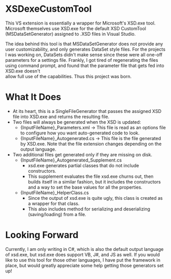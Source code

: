 # XSDexeCustomTool
This VS extension is essentially a wrapper for Microsoft's XSD.exe tool.
Microsoft themselves use XSD.exe for the default XSD CustomTool (MSDataSetGenerator) assigned to .XSD files in Visual Studio.

The idea behind  this tool is that MSDataSetGenerator does not provide any user customizability, and only generates DataSet style files.
For the projects I was working on, DataSets didn't make sense since these were all one-off parameters for a settings file. 
Frankly, I got tired of regenerating the files using command prompt, and found that the parameter file that gets fed into XSD.exe doesn't  
allow full use of the capabilities. Thus this  project was born.

# What It Does
- At its heart, this is a SingleFileGenerator that passes the assigned XSD file into XSD.exe and returns the resulting file.
- Two files will always be generated when the XSD is updated:
   - {InputFileName}_Parameters.xml  -> This file is read as an options file to configure how you want auto-generated code to look.
   - {InputFileName}_Autogenerated.cs -> This file is the file generated by XSD.exe. Note that the file extension changes depending on the output language.
- Two additional files get generated only if they are missing on disk.
   - {InputFileName}_Autogenerated_Supplement.cs
      - xsd.exe generates partial classes that do not include constructors. 
      - This supplement evaluates the  file xsd.exe churns out, then builds itself  in  a similar fashion, but it includes the constructors and a way to set  the base values for all the properties.
   - {InputFileName}_HelperClass.cs
      - Since the output of xsd.exe is quite ugly, this class is created as a wrapper for that class.
      - This also includes method for serializing and deserializing (saving/loading) from a file.
      
      
# Looking Forward
Currently, I am only writing in C#, which is also the default output language of xsd.exe, but xsd.exe does support VB, J#, and JS as well.
If you would like to use this tool for those other languages, I have put the framework in place, but would greatly appreciate some help getting those generators set up!

